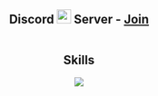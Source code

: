 <h2 align="center">Discord <img src="https://s8.gifyu.com/images/979447220829032478.gif" height="25px"> Server -  <a href="https://discord.gg/lp2022">Join</a></h2>

<!-- <p align="center">
    <img alt="" src=https://img.shields.io/github/stars/aripsetiawan24?style=for-the-badge&?affiliations=OWNER%2CCOLLABORATOR />
    <img alt="" src=https://komarev.com/ghpvc/?username=aripsetiawan24&style=for-the-badge />
</p> -->

<p href="https://discord.gg/lp2022" align="center">
    <img alt="" src=https://lanyard.cnrad.dev/api/301923522060484609/>
</p>


<h2 align="center">Skills </h2>

<p align="center">
  <a href="https://skillicons.dev">
    <img src="https://skillicons.dev/icons?i=python,flask,selenium,php,nodejs" />
  </a>
</p>

<p href="https://discord.gg/lp2022" align="center">
    <img alt="" src=https://github-readme-stats.vercel.app/api?username=aripsetiawan24&show_icons=true&theme=tokyonight>
</p>
